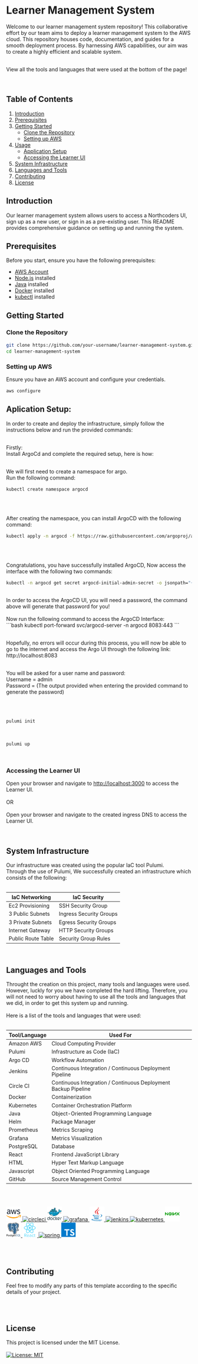 # Learner Management System

Welcome to our learner management system repository! This collaborative effort by our team aims to deploy a learner management system to the AWS cloud. This repository houses code, documentation, and guides for a smooth deployment process. By harnessing AWS capabilities, our aim was to create a highly efficient and scalable system.
<br> <br>

View all the tools and languages that were used at the bottom of the page!

<br>

## Table of Contents

1. [Introduction](#introduction)
2. [Prerequisites](#prerequisites)
3. [Getting Started](#getting-started)
    - [Clone the Repository](#clone-the-repository)
    - [Setting up AWS](#setting-up-aws)
4. [Usage](#usage)
    - [Application Setup](#application-setup)
    - [Accessing the Learner UI](#accessing-the-learner-ui)
5. [System Infrastructure](#system-infrastructure)
6. [Languages and Tools](#languages-and-tools)
7. [Contributing](#contributing)
9. [License](#license)

## Introduction

Our learner management system allows users to access a Northcoders UI, sign up as a new user, or sign in as a pre-existing user. This README provides comprehensive guidance on setting up and running the system.

## Prerequisites

Before you start, ensure you have the following prerequisites:

- [AWS Account](https://aws.amazon.com/)
- [Node.js](https://nodejs.org/) installed
- [Java](https://www.java.com/) installed
- [Docker](https://www.docker.com/) installed
- [kubectl](https://kubernetes.io/docs/tasks/tools/install-kubectl/) installed

## Getting Started

### Clone the Repository

```bash
git clone https://github.com/your-username/learner-management-system.git
cd learner-management-system
```

### Setting up AWS

Ensure you have an AWS account and configure your credentials.

```bash
aws configure
```

## Aplication Setup:
In order to create and deploy the infrastructure, simply follow the instructions below and run the provided commands:
<br> <br>

Firstly:
<br>
Install ArgoCd and complete the required setup, here is how:
<br> <br>

We will first need to create a namespace for argo.
<br>
Run the following command:
<br>
```bash
kubectl create namespace argocd
```
<br> <br>

After creating the namespace, you can install ArgoCD with the following command:
<br>
```bash
kubectl apply -n argocd -f https://raw.githubusercontent.com/argoproj/argo-cd/stable/manifests/install.yaml
```
<br> <br>

Congratulations, you have successfully installed ArgoCD, Now access the interface with the following two commands:
<br>
```bash
kubectl -n argocd get secret argocd-initial-admin-secret -o jsonpath="{.data.password}" | base64 -d
```
<br>
In order to access the ArgoCD UI, you will need a password, the command above will generate that password for you!
<br> <br>
Now run the following command to access the ArgoCD Interface:
<br>
```bash
kubectl port-forward svc/argocd-server -n argocd 8083:443
```
<br> <br>

Hopefully, no errors will occur during this process, you will now be able to go to the internet and access the Argo UI through the following link:
<br>
http://localhost:8083
<br><br>

You will be asked for a user name and password:
<br>
Username = admin
<br>
Password = (The output provided when entering the provided command to generate the password)



<br> <br>
```bash
pulumi init
```
<br>

```bash
pulumi up
```
<br> 

### Accessing the Learner UI

Open your browser and navigate to [http://localhost:3000](http://localhost:3000) to access the Learner UI.
<br> <br> OR <br> <br>
Open your browser and navigate to the created ingress DNS to access the Learner UI.

<br> 

## System Infrastructure
Our infrastructure was created using the popular IaC tool Pulumi. <br>
Through the use of Pulumi, We successfully created an infrastructure which consists of the following:
<br> <br>

|  IaC Networking | IaC Security |
| ------------- | --------------- |
| Ec2 Provisioning | SSH Security Group |
| 3 Public Subnets | Ingress Security Groups |
| 3 Private Subnets | Egress Security Groups |
| Internet Gateway | HTTP Security Groups |
| Public Route Table | Security Group Rules |


<br>

## Languages and Tools

Throught the creation on this project, many tools and languages were used. However, luckly for you we have completed the hard lifting. Therefore, you will not need to worry about having to use all the tools and languages that we did, in order to get this system up and running. 
<br> <br>
Here is a list of the tools and languages that were used:
<br> <br>

| Tool/Language  | Used For |
| ------------- | ------------- |
| Amazon AWS | Cloud Computing Provider |
| Pulumi  | Infrastructure as Code (IaC)  |
| Argo CD  | Workflow Automation |
| Jenkins | Continuous Integration / Continuous Deployment Pipeline |
| Circle CI  | Continuous Integration / Continuous Deployment Backup Pipeline|
| Docker | Containerization |
| Kubernetes | Container Orchestration Platform |
| Java | Object-Oriented Programming Language |
| Helm | Package Manager |
| Prometheus | Metrics Scraping |
| Grafana  | Metrics Visualization |
| PostgreSQL | Database  |
| React | Frontend JavaScript Library |
| HTML | Hyper Text Markup Language |
| Javascript | Object Oriented Programming Language |
| GitHub | Source Management Control |

<br> <br>
<p align="left"> <a href="https://aws.amazon.com" target="_blank" rel="noreferrer"> <img src="https://raw.githubusercontent.com/devicons/devicon/master/icons/amazonwebservices/amazonwebservices-original-wordmark.svg" alt="aws" width="40" height="40"/> </a> <a href="https://circleci.com" target="_blank" rel="noreferrer"> <img src="https://www.vectorlogo.zone/logos/circleci/circleci-icon.svg" alt="circleci" width="40" height="40"/> </a> <a href="https://www.docker.com/" target="_blank" rel="noreferrer"> <img src="https://raw.githubusercontent.com/devicons/devicon/master/icons/docker/docker-original-wordmark.svg" alt="docker" width="40" height="40"/> </a> <a href="https://grafana.com" target="_blank" rel="noreferrer"> <img src="https://www.vectorlogo.zone/logos/grafana/grafana-icon.svg" alt="grafana" width="40" height="40"/> </a> <a href="https://www.java.com" target="_blank" rel="noreferrer"> <img src="https://raw.githubusercontent.com/devicons/devicon/master/icons/java/java-original.svg" alt="java" width="40" height="40"/> </a> <a href="https://www.jenkins.io" target="_blank" rel="noreferrer"> <img src="https://www.vectorlogo.zone/logos/jenkins/jenkins-icon.svg" alt="jenkins" width="40" height="40"/> </a> <a href="https://kubernetes.io" target="_blank" rel="noreferrer"> <img src="https://www.vectorlogo.zone/logos/kubernetes/kubernetes-icon.svg" alt="kubernetes" width="40" height="40"/> </a> <a href="https://www.nginx.com" target="_blank" rel="noreferrer"> <img src="https://raw.githubusercontent.com/devicons/devicon/master/icons/nginx/nginx-original.svg" alt="nginx" width="40" height="40"/> </a> <a href="https://www.postgresql.org" target="_blank" rel="noreferrer"> <img src="https://raw.githubusercontent.com/devicons/devicon/master/icons/postgresql/postgresql-original-wordmark.svg" alt="postgresql" width="40" height="40"/> </a> <a href="https://reactjs.org/" target="_blank" rel="noreferrer"> <img src="https://raw.githubusercontent.com/devicons/devicon/master/icons/react/react-original-wordmark.svg" alt="react" width="40" height="40"/> </a> <a href="https://spring.io/" target="_blank" rel="noreferrer"> <img src="https://www.vectorlogo.zone/logos/springio/springio-icon.svg" alt="spring" width="40" height="40"/> </a> <a href="https://www.typescriptlang.org/" target="_blank" rel="noreferrer"> <img src="https://raw.githubusercontent.com/devicons/devicon/master/icons/typescript/typescript-original.svg" alt="typescript" width="40" height="40"/> </a> </p>

<br> <br> 

## Contributing
Feel free to modify any parts of this template according to the specific details of your project.

<br> <br>

## License

This project is licensed under the MIT License. 
<br> <br>
[![License: MIT](https://img.shields.io/badge/License-MIT-yellow.svg)](https://opensource.org/licenses/MIT)






